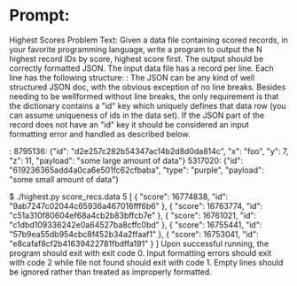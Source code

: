 
# Prompt:

Highest Scores
Problem Text:
Given a data file containing scored records, in your favorite programming language,
write a program to output the N highest record IDs by score, highest score first. The
output should be correctly formatted JSON.
The input data file has a record per line. Each line has the following structure:
<score>: <json dictionary>
The JSON can be any kind of well structured JSON doc, with the obvious exception of
no line breaks. Besides needing to be wellformed
without line breaks, the only
requirement is that the dictionary contains a "id" key which uniquely defines that data
row (you can assume uniqueness of ids in the data set). If the JSON part of the record
does not have an "id" key it should be considered an input formatting error and handled
as described below.

<score> : <json obj>
8795136: {"id": "d2e257c282b54347ac14b2d8d0da814c", "x": "foo", "y": 7, "z": 11, "payload": "some large amount of data"}
5317020: {"id": "619236365add4a0ca6e501fc62cfbaba", "type": "purple", "payload": "some small amount of data"}


$ ./highest.py score_recs.data 5
[
  {
    "score": 16774838,
    "id": "9ab7247c02044c65936a467016fff6b6"
  },
  {
    "score": 16763774,
    "id": "c51a310f80604ef68a4cb2b83bffcb7e"
  },
  {
    "score": 16761021,
    "id": "c1dbd109336242e0a64527ba8cffc0bd"
  },
  {
    "score": 16755441,
    "id": "57b9ea55db954cbc8f452b34a2ffaaf1"
  },
  {
    "score": 16753041,
    "id": "e8cafaf8cf2b41639422781fbdffa191"
  }
]
Upon successful running, the program should exit with exit code 0. Input formatting
errors should exit with code 2 while file not found should exit with code 1. Empty lines
should be ignored rather than treated as improperly formatted.

